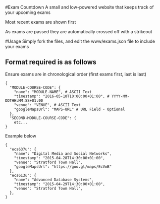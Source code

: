 #Exam Countdown
A small and low-powered website that keeps track of your upcoming exams

Most recent exams are shown first

As exams are passed they are automatically crossed off with a strikeout

#Usage
Simply fork the files, and edit the www/exams.json file to include your exams

## Format required is as follows
Ensure exams are in chronological order (first exams first, last is last)
```
{
  "MODULE-COURSE-CODE": {
    "name": "MODULE-NAME", # ASCII Text
    "timestamp": "2016-05-10T10:00:00+01:00", # YYYY-MM-DDTHH:MM:SS+01:00
    "venue": "VENUE", # ASCII Text
    "googleMapsUrl": "MAPS-URL" # URL Field - Optional 
  },
  "SECOND-MODULE-COURSE-CODE": { 
    etc...
}
```
Example below
```
{
  "ecs637u": {
    "name": "Digital Media and Social Networks",
    "timestamp": "2015-04-28T14:30:00+01:00",
    "venue": "Stratford Town Hall",
    "googleMapsUrl": "https://goo.gl/maps/EcVmB"
  },
  "ecs613u": {
    "name": "Advanced Database Systems",
    "timestamp": "2015-04-29T14:30:00+01:00",
    "venue": "Stratford Town Hall",
  },
}
```

